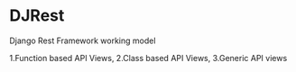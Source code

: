 # DJRest
Django Rest Framework working model 

1.Function based API Views, 
2.Class based API Views, 
3.Generic API views
